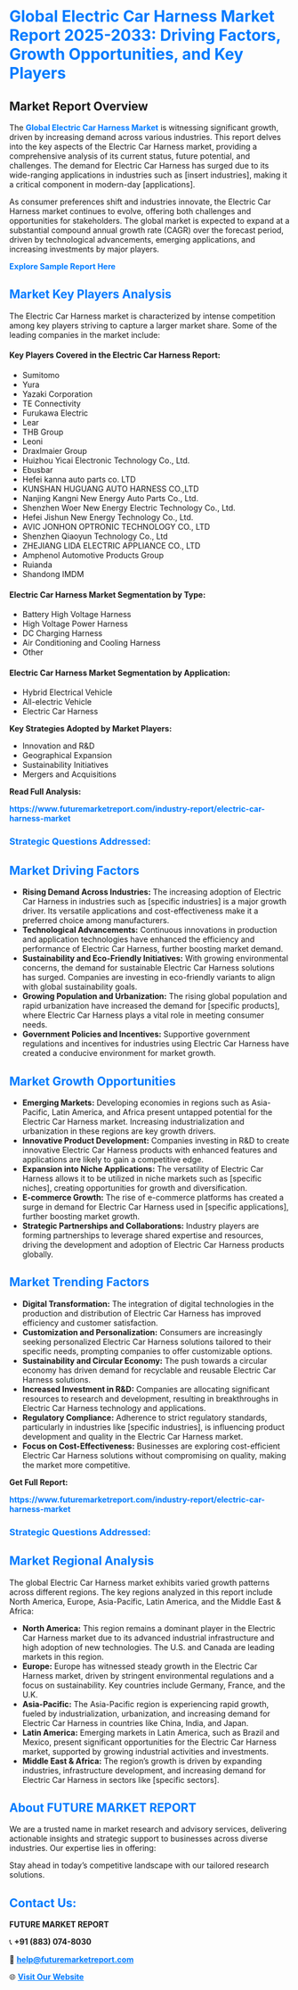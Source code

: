 <h1 style="color: #007BFF;">Global Electric Car Harness Market Report 2025-2033: Driving Factors, Growth Opportunities, and Key Players</h1>

<section id="overview">
<h2>Market Report Overview</h2>
<p>The <a href="https://www.futuremarketreport.com/industry-report/electric-car-harness-market" style="color: #007BFF; text-decoration: none;"><strong>Global Electric Car Harness Market</strong></a> is witnessing significant growth, driven by increasing demand across various industries. This report delves into the key aspects of the Electric Car Harness market, providing a comprehensive analysis of its current status, future potential, and challenges. The demand for Electric Car Harness has surged due to its wide-ranging applications in industries such as [insert industries], making it a critical component in modern-day [applications].</p>
<p>As consumer preferences shift and industries innovate, the Electric Car Harness market continues to evolve, offering both challenges and opportunities for stakeholders. The global market is expected to expand at a substantial compound annual growth rate (CAGR) over the forecast period, driven by technological advancements, emerging applications, and increasing investments by major players.</p>
</section>

<section id="overview">
<p><a href="https://www.futuremarketreport.com/request-sample/reportId=126022" style="color: #007BFF; text-decoration: none;"><strong>Explore Sample Report Here</strong></a></p>
</section>

<section id="key-players">
<h2 style="color: #007BFF;">Market Key Players Analysis</h2>
<p>The Electric Car Harness market is characterized by intense competition among key players striving to capture a larger market share. Some of the leading companies in the market include:</p>
<h4>Key Players Covered in the Electric Car Harness Report:</h4>
<ul><li>Sumitomo</li><li>Yura</li><li>Yazaki Corporation</li><li>TE Connectivity</li><li>Furukawa Electric</li><li>Lear</li><li>THB Group</li><li>Leoni</li><li>Draxlmaier Group</li><li>Huizhou Yicai Electronic Technology Co., Ltd.</li><li>Ebusbar</li><li>Hefei kanna auto parts co. LTD</li><li>KUNSHAN HUGUANG AUTO HARNESS CO.,LTD</li><li>Nanjing Kangni New Energy Auto Parts Co., Ltd.</li><li>Shenzhen Woer New Energy Electric Technology Co., Ltd.</li><li>Hefei Jishun New Energy Technology Co., Ltd.</li><li>AVIC JONHON OPTRONIC TECHNOLOGY CO., LTD</li><li>Shenzhen Qiaoyun Technology Co., Ltd</li><li>ZHEJIANG LIDA ELECTRIC APPLIANCE CO., LTD</li><li>Amphenol Automotive Products Group</li><li>Ruianda</li><li>Shandong IMDM</li></ul>
<h4>Electric Car Harness Market Segmentation by Type:</h4>
<ul><li>Battery High Voltage Harness</li><li>High Voltage Power Harness</li><li>DC Charging Harness</li><li>Air Conditioning and Cooling Harness</li><li>Other</li></ul>

<h4>Electric Car Harness Market Segmentation by Application:</h4>
<ul><li>Hybrid Electrical Vehicle</li><li>All-electric Vehicle</li><li>Electric Car Harness</li></ul>
<p><strong>Key Strategies Adopted by Market Players:</strong></p>
<ul>
<li>Innovation and R&D</li>
<li>Geographical Expansion</li>
<li>Sustainability Initiatives</li>
<li>Mergers and Acquisitions</li>
</ul>
</section>

<section>
<p><strong>Read Full Analysis: </strong></p><a href="https://www.futuremarketreport.com/industry-report/electric-car-harness-market" style="color: #007BFF; text-decoration: none;"><strong>https://www.futuremarketreport.com/industry-report/electric-car-harness-market</strong></a>
<h3 style="color: #007BFF;">Strategic Questions Addressed:</h3>
</section>

<section id="driving-factors">
<h2 style="color: #007BFF;">Market Driving Factors</h2>
<ul>
<li><strong>Rising Demand Across Industries:</strong> The increasing adoption of Electric Car Harness in industries such as [specific industries] is a major growth driver. Its versatile applications and cost-effectiveness make it a preferred choice among manufacturers.</li>
<li><strong>Technological Advancements:</strong> Continuous innovations in production and application technologies have enhanced the efficiency and performance of Electric Car Harness, further boosting market demand.</li>
<li><strong>Sustainability and Eco-Friendly Initiatives:</strong> With growing environmental concerns, the demand for sustainable Electric Car Harness solutions has surged. Companies are investing in eco-friendly variants to align with global sustainability goals.</li>
<li><strong>Growing Population and Urbanization:</strong> The rising global population and rapid urbanization have increased the demand for [specific products], where Electric Car Harness plays a vital role in meeting consumer needs.</li>
<li><strong>Government Policies and Incentives:</strong> Supportive government regulations and incentives for industries using Electric Car Harness have created a conducive environment for market growth.</li>
</ul>
</section>

<section id="growth-opportunities">
<h2 style="color: #007BFF;">Market Growth Opportunities</h2>
<ul>
<li><strong>Emerging Markets:</strong> Developing economies in regions such as Asia-Pacific, Latin America, and Africa present untapped potential for the Electric Car Harness market. Increasing industrialization and urbanization in these regions are key growth drivers.</li>
<li><strong>Innovative Product Development:</strong> Companies investing in R&D to create innovative Electric Car Harness products with enhanced features and applications are likely to gain a competitive edge.</li>
<li><strong>Expansion into Niche Applications:</strong> The versatility of Electric Car Harness allows it to be utilized in niche markets such as [specific niches], creating opportunities for growth and diversification.</li>
<li><strong>E-commerce Growth:</strong> The rise of e-commerce platforms has created a surge in demand for Electric Car Harness used in [specific applications], further boosting market growth.</li>
<li><strong>Strategic Partnerships and Collaborations:</strong> Industry players are forming partnerships to leverage shared expertise and resources, driving the development and adoption of Electric Car Harness products globally.</li>
</ul>
</section>

<section id="trending-factors">
<h2 style="color: #007BFF;">Market Trending Factors</h2>
<ul>
<li><strong>Digital Transformation:</strong> The integration of digital technologies in the production and distribution of Electric Car Harness has improved efficiency and customer satisfaction.</li>
<li><strong>Customization and Personalization:</strong> Consumers are increasingly seeking personalized Electric Car Harness solutions tailored to their specific needs, prompting companies to offer customizable options.</li>
<li><strong>Sustainability and Circular Economy:</strong> The push towards a circular economy has driven demand for recyclable and reusable Electric Car Harness solutions.</li>
<li><strong>Increased Investment in R&D:</strong> Companies are allocating significant resources to research and development, resulting in breakthroughs in Electric Car Harness technology and applications.</li>
<li><strong>Regulatory Compliance:</strong> Adherence to strict regulatory standards, particularly in industries like [specific industries], is influencing product development and quality in the Electric Car Harness market.</li>
<li><strong>Focus on Cost-Effectiveness:</strong> Businesses are exploring cost-efficient Electric Car Harness solutions without compromising on quality, making the market more competitive.</li>
</ul>
</section>

<section>
<p><strong>Get Full Report: </strong></p><a href="https://www.futuremarketreport.com/industry-report/electric-car-harness-market" style="color: #007BFF; text-decoration: none;"><strong>https://www.futuremarketreport.com/industry-report/electric-car-harness-market</strong></a>
<h3 style="color: #007BFF;">Strategic Questions Addressed:</h3>
</section>


<section id="regional-analysis">
<h2 style="color: #007BFF;">Market Regional Analysis</h2>
<p>The global Electric Car Harness market exhibits varied growth patterns across different regions. The key regions analyzed in this report include North America, Europe, Asia-Pacific, Latin America, and the Middle East & Africa:</p>
<ul>
<li><strong>North America:</strong> This region remains a dominant player in the Electric Car Harness market due to its advanced industrial infrastructure and high adoption of new technologies. The U.S. and Canada are leading markets in this region.</li>
<li><strong>Europe:</strong> Europe has witnessed steady growth in the Electric Car Harness market, driven by stringent environmental regulations and a focus on sustainability. Key countries include Germany, France, and the U.K.</li>
<li><strong>Asia-Pacific:</strong> The Asia-Pacific region is experiencing rapid growth, fueled by industrialization, urbanization, and increasing demand for Electric Car Harness in countries like China, India, and Japan.</li>
<li><strong>Latin America:</strong> Emerging markets in Latin America, such as Brazil and Mexico, present significant opportunities for the Electric Car Harness market, supported by growing industrial activities and investments.</li>
<li><strong>Middle East & Africa:</strong> The region’s growth is driven by expanding industries, infrastructure development, and increasing demand for Electric Car Harness in sectors like [specific sectors].</li>
</ul>
</section>

<footer>
<h2 style="color: #007BFF;">About FUTURE MARKET REPORT</h2>
<p>We are a trusted name in market research and advisory services, delivering actionable insights and strategic support to businesses across diverse industries. Our expertise lies in offering:</p>

<p>Stay ahead in today’s competitive landscape with our tailored research solutions.</p>

<h2 style="color: #007BFF;">Contact Us:</h2>
<p><strong>FUTURE MARKET REPORT</strong></p>
<p>📞 <strong>+91 (883) 074-8030</strong></p>
<p>📧 <strong><a href="mailto:help@futuremarketreport.com" style="color: #007BFF;">help@futuremarketreport.com</a></strong></p>
<p>🌐 <strong><a href="https://www.futuremarketreport.com/" style="color: #007BFF;">Visit Our Website</a></strong></p>
</footer>